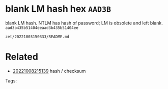 # blank LM hash hex `AAD3B`
blank LM hash. NTLM has hash of password; LM is obsolete and left blank.
` aad3b435b51404eeaad3b435b51404ee `

` zet/20221003150333/README.md `

# Related

- [20221008215139](/zet/20221008215139/README.md) hash / checksum

Tags:

    
